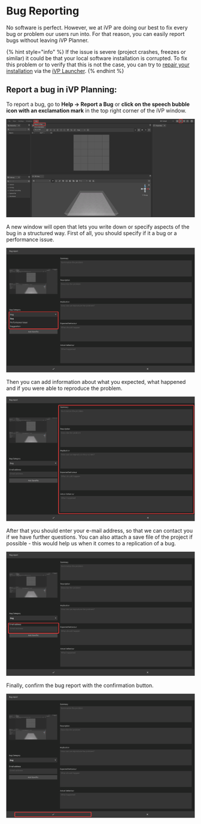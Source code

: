 # Bug Reporting

No software is perfect. However, we at iVP are doing our best to fix every bug or problem our users run into. For that reason, you can easily report bugs without leaving iVP Planner.

{% hint style="info" %}
If the issue is severe (project crashes, freezes or similar) it could be that your local software installation is corrupted. To fix this problem or to verify that this is not the case, you can try to [repair your installation](./ivp-hub/application-management/repair-installations.md) via the [iVP Launcher](./ivp-hub/).
{% endhint %}

## Report a bug in iVP Planning:

To report a bug, go to **Help -> Report a Bug** or **click on the speech bubble icon with an exclamation mark** in the top right corner of the iVP window.

![](../.gitbook/assets/iVP_Planning_BugReporting.png)

A new window will open that lets you write down or specify aspects of the bug in a structured way. First of all, you should specify if it a bug or a performance issue.&#x20;

![](../.gitbook/assets/iVP_Planning_BugReportingCategory.png)

Then you can add information about what you expected, what happened and if you were able to reproduce the problem.

![](../.gitbook/assets/iVP_Planning_BugReportingProblem.png)

After that you should enter your e-mail address, so that we can contact you if we have further questions. You can also attach a save file of the project if possible - this would help us when it comes to a replication of a bug.

![](../.gitbook/assets/iVP_Planning_BugReportingEmailAddress.png)

Finally, confirm the bug report with the confirmation button.

![](../.gitbook/assets/iVP_Planning_BugReportingConfirmation.png)